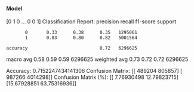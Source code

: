 #### Model
[0 1 0 ... 0 0 1]
Classification Report:
              precision    recall  f1-score   support

           0       0.33      0.38      0.35   1295061
           1       0.83      0.80      0.82   5001564

    accuracy                           0.72   6296625
   macro avg       0.58      0.59      0.59   6296625
weighted avg       0.73      0.72      0.72   6296625

Accuracy: 0.7152247434141306
Confusion Matrix:
[[ 489204  805857]
 [ 987266 4014298]]
Confusion Matrix (%):
[[ 7.76930498 12.79823715]
 [15.67928851 63.75316936]]
